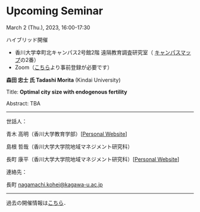# Upcoming Seminar

March 2 (Thu.), 2023, 16:00-17:30

ハイブリッド開催
- 香川大学幸町北キャンパス2号館2階 遠隔教育調査研究室（ [キャンパスマップ](https://www.kagawa-u.ac.jp/access/saiwai/)の2番）
- Zoom（[こちら](https://kagawa-u-ac-jp.zoom.us/meeting/register/tZAvd-2opj8tEtF0Si0ziAUZFpakL9EEMfgz)より事前登録が必要です）

**森田 忠士 氏 Tadashi Morita** (Kindai University)

Title: **Optimal city size with endogenous fertility**

Abstract: TBA

---

世話人：

青木 高明（香川大学教育学部）[[Personal Website](https://www.ed.kagawa-u.ac.jp/~aoki/)]

島根 哲哉（香川大学大学院地域マネジメント研究科）

長町 康平（香川大学大学院地域マネジメント研究科）[[Personal Website](https://koheinagamachi.com/)]

連絡先：

長町 nagamachi.kohei@kagawa-u.ac.jp

---

過去の開催情報は[こちら](./past/)．
